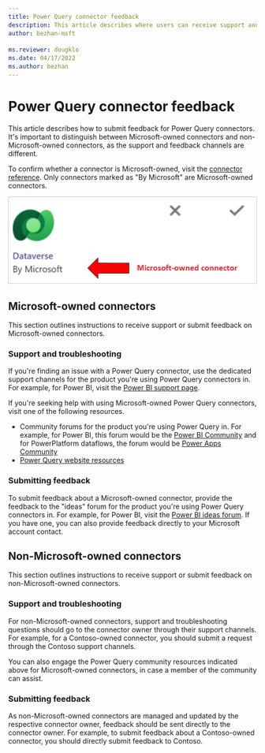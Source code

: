 ```yaml
---
title: Power Query connector feedback
description: This article describes where users can receive support and share feedback for Power Query Connectors. 
author: bezhan-msft

ms.reviewer: dougklo
ms.date: 04/17/2022
ms.author: bezhan
---
```


# Power Query connector feedback

This article describes how to submit feedback for Power Query connectors. It's important to distinguish between Microsoft-owned connectors and non-Microsoft-owned connectors, as the support and feedback channels are different.

To confirm whether a connector is Microsoft-owned, visit the [connector reference](index.md). Only connectors marked as "By Microsoft" are Microsoft-owned connectors.

![Image from connector reference with arrow pointing to "By Microsoft"](./media/connector-feedback/microsoft-owned-connector.png)

## Microsoft-owned connectors

This section outlines instructions to receive support or submit feedback on Microsoft-owned connectors.

### Support and troubleshooting

If you're finding an issue with a Power Query connector, use the dedicated support channels for the product you're using Power Query connectors in. For example, for Power BI, visit the [Power BI support page](https://powerbi.microsoft.com/support/).

If you're seeking help with using Microsoft-owned Power Query connectors, visit one of the following resources.

* Community forums for the product you're using Power Query in. For example, for Power BI, this forum would be the [Power BI Community](https://community.powerbi.com/t5/Power-Query/bd-p/power-bi-services) and for PowerPlatform dataflows, the forum would be [Power Apps Community](https://powerusers.microsoft.com/t5/Power-Query/bd-p/PA_PowerQuery)
* [Power Query website resources](https://powerquery.microsoft.com/resources/)

### Submitting feedback

To submit feedback about a Microsoft-owned connector, provide the feedback to the "ideas" forum for the product you're using Power Query connectors in. For example, for Power BI, visit the [Power BI ideas forum](https://ideas.powerbi.com). If you have one, you can also provide feedback directly to your Microsoft account contact.

## Non-Microsoft-owned connectors

This section outlines instructions to receive support or submit feedback on non-Microsoft-owned connectors.

### Support and troubleshooting

For non-Microsoft-owned connectors, support and troubleshooting questions should go to the connector owner through their support channels. For example, for a Contoso-owned connector, you should submit a request through the Contoso support channels.

You can also engage the Power Query community resources indicated above for Microsoft-owned connectors, in case a member of the community can assist.

### Submitting feedback

As non-Microsoft-owned connectors are managed and updated by the respective connector owner, feedback should be sent directly to the connector owner. For example, to submit feedback about a Contoso-owned connector, you should directly submit feedback to Contoso.